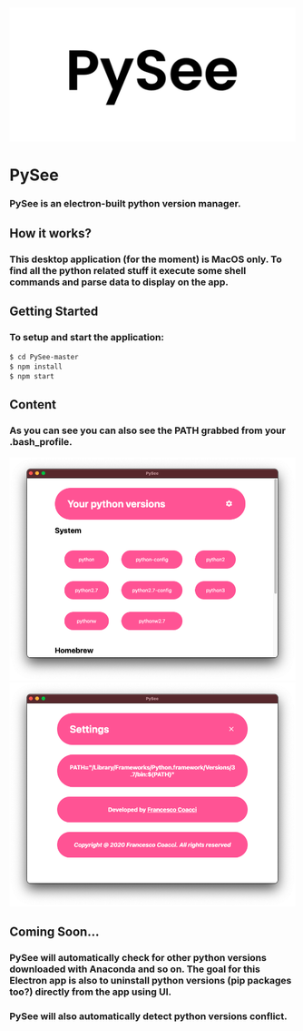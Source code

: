 ![image back](./src/assets/images/pysee_background.png)
# PySee
### **PySee** is an electron-built python version manager.

## How it works?
### This desktop application (for the moment) is MacOS only. To find all the python related stuff it execute some shell commands and parse data to display on the app.

## Getting Started
### To setup and start the application:
```bash
$ cd PySee-master
$ npm install
$ npm start
```

## Content
### As you can see you can also see the PATH grabbed from your .bash_profile.
![image screen1](./src/assets/images/screen1.png)
![image screen2](./src/assets/images/screen2.png)

## Coming Soon...
### PySee will automatically check for other python versions downloaded with Anaconda and so on. The goal for this Electron app is also to uninstall python versions (pip packages too?) directly from the app using UI.
### PySee will also automatically detect python versions conflict.